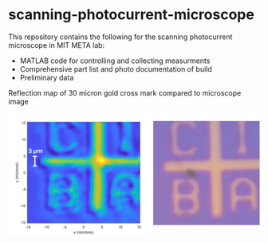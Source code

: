 # scanning-photocurrent-microscope
This repository contains the following for the scanning photocurrent microscope in MIT META lab:
* MATLAB code for controlling and collecting measurments
* Comprehensive part list and photo documentation of build
* Preliminary data


Reflection map of 30 micron gold cross mark compared to microscope image

![Reflection map of 30 micron cross mark.](initial&#32;reflection&#32;maps/data/cross_mark_0_0005mmsteps_02282024_v3_compare.png)
